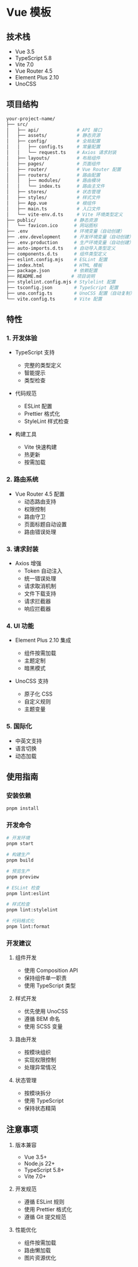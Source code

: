 # Vue 模板

## 技术栈

- Vue 3.5
- TypeScript 5.8
- Vite 7.0
- Vue Router 4.5
- Element Plus 2.10
- UnoCSS

## 项目结构

```bash
your-project-name/
├── src/
│   ├── api/              # API 接口
│   ├── assets/           # 静态资源
│   ├── config/           # 全局配置
│   │   ├── config.ts     # 常量配置
│   │   └── request.ts    # Axios 请求封装
│   ├── layouts/          # 布局组件
│   ├── pages/            # 页面组件
│   ├── router/           # Vue Router 配置
│   ├── routers/          # 路由配置
│   │   ├── modules/      # 路由模块
│   │   └── index.ts      # 路由主文件
│   ├── stores/           # 状态管理
│   ├── styles/           # 样式文件
│   ├── App.vue           # 根组件
│   ├── main.ts           # 入口文件
│   └── vite-env.d.ts     # Vite 环境类型定义
├── public/              # 静态资源
│   └── favicon.ico      # 网站图标
├── .env                 # 环境变量（自动创建）
├── .env.development     # 开发环境变量（自动创建）
├── .env.production      # 生产环境变量（自动创建）
├── auto-imports.d.ts    # 自动导入类型定义
├── components.d.ts      # 组件类型定义
├── eslint.config.mjs    # ESLint 配置
├── index.html           # HTML 模板
├── package.json         # 依赖配置
├── README.md           # 项目说明
├── stylelint.config.mjs # Stylelint 配置
├── tsconfig.json        # TypeScript 配置
├── uno.config.ts        # UnoCSS 配置（自动复制）
└── vite.config.ts       # Vite 配置
```

## 特性

### 1. 开发体验

- TypeScript 支持
  - 完整的类型定义
  - 智能提示
  - 类型检查

- 代码规范
  - ESLint 配置
  - Prettier 格式化
  - StyleLint 样式检查

- 构建工具
  - Vite 快速构建
  - 热更新
  - 按需加载

### 2. 路由系统

- Vue Router 4.5 配置
  - 动态路由支持
  - 权限控制
  - 路由守卫
  - 页面标题自动设置
  - 路由错误处理

### 3. 请求封装

- Axios 增强
  - Token 自动注入
  - 统一错误处理
  - 请求取消机制
  - 文件下载支持
  - 请求拦截器
  - 响应拦截器

### 4. UI 功能

- Element Plus 2.10 集成
  - 组件按需加载
  - 主题定制
  - 暗黑模式

- UnoCSS 支持
  - 原子化 CSS
  - 自定义规则
  - 主题变量

### 5. 国际化

- 中英文支持
- 语言切换
- 动态加载

## 使用指南

### 安装依赖

```bash
pnpm install
```

### 开发命令

```bash
# 开发环境
pnpm start

# 构建生产
pnpm build

# 预览生产
pnpm preview

# ESLint 检查
pnpm lint:eslint

# 样式检查
pnpm lint:stylelint

# 代码格式化
pnpm lint:format
```

### 开发建议

1. 组件开发
   - 使用 Composition API
   - 保持组件单一职责
   - 使用 TypeScript 类型

2. 样式开发
   - 优先使用 UnoCSS
   - 遵循 BEM 命名
   - 使用 SCSS 变量

3. 路由开发
   - 按模块组织
   - 实现权限控制
   - 处理异常情况

4. 状态管理
   - 按模块拆分
   - 使用 TypeScript
   - 保持状态精简

## 注意事项

1. 版本兼容
   - Vue 3.5+
   - Node.js 22+
   - TypeScript 5.8+
   - Vite 7.0+

2. 开发规范
   - 遵循 ESLint 规则
   - 使用 Prettier 格式化
   - 遵循 Git 提交规范

3. 性能优化
   - 组件按需加载
   - 路由懒加载
   - 图片资源优化
